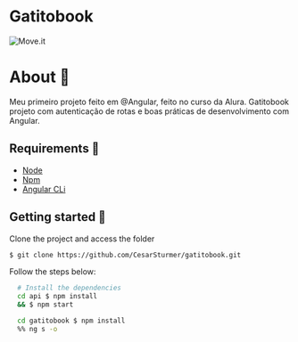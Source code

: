 # Gatitobook

<img alt="Move.it" title="Move.it" src="https://imgur.com/X5cvrN1.png" />


# About 📃
 Meu primeiro projeto feito em @Angular, feito no curso da Alura. Gatitobook projeto com autenticação de rotas e boas práticas  de desenvolvimento com Angular.
 

  
  

## Requirements 🔧
  - [Node](https://nodejs.org/en/)
  - [Npm](https://www.npmjs.com/)
  - [Angular CLi](https://angular.io/cli)
  
## Getting started  🚀 

  Clone the project and access the folder

  ```bash
  $ git clone https://github.com/CesarSturmer/gatitobook.git
  ```

  Follow the steps below:

  ```bash
    # Install the dependencies
    cd api $ npm install
    && $ npm start  
  ```

  ```bash
    cd gatitobook $ npm install
    %% ng s -o
  ```


